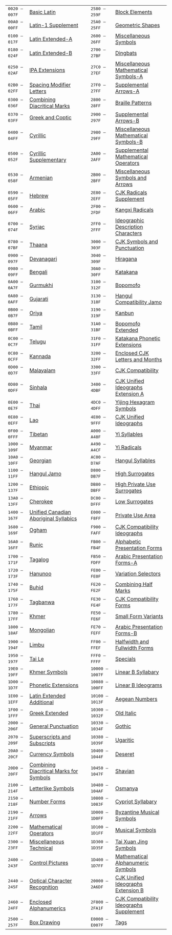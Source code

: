 <table>
<tbody><tr><td class="xr"><tt>0020 — 007F</tt>&nbsp;&nbsp;</td><td><a href="/r/Unicode/0020-007F">Basic Latin</a></td><td class="space">&nbsp;</td><td class="xr"><tt>2580 — 259F</tt>&nbsp;&nbsp;</td><td><a href="/r/Unicode/2580-259F">Block Elements</a></td></tr>
<tr><td class="xr"><tt>00A0 — 00FF</tt>&nbsp;&nbsp;</td><td><a href="/r/Unicode/00A0-00FF">Latin-1 Supplement</a></td><td class="space">&nbsp;</td><td class="xr"><tt>25A0 — 25FF</tt>&nbsp;&nbsp;</td><td><a href="/r/Unicode/25A0-25FF">Geometric Shapes</a></td></tr>
<tr><td class="xr"><tt>0100 — 017F</tt>&nbsp;&nbsp;</td><td><a href="/r/Unicode/0100-017F">Latin Extended-A</a></td><td class="space">&nbsp;</td><td class="xr"><tt>2600 — 26FF</tt>&nbsp;&nbsp;</td><td><a href="/r/Unicode/2600-26FF">Miscellaneous Symbols</a></td></tr>
<tr><td class="xr"><tt>0180 — 024F</tt>&nbsp;&nbsp;</td><td><a href="/r/Unicode/0180-024F">Latin Extended-B</a></td><td class="space">&nbsp;</td><td class="xr"><tt>2700 — 27BF</tt>&nbsp;&nbsp;</td><td><a href="/r/Unicode/2700-27BF">Dingbats</a></td></tr>
<tr><td class="xr"><tt>0250 — 02AF</tt>&nbsp;&nbsp;</td><td><a href="/r/Unicode/0250-02AF">IPA Extensions</a></td><td class="space">&nbsp;</td><td class="xr"><tt>27C0 — 27EF</tt>&nbsp;&nbsp;</td><td><a href="/r/Unicode/27C0-27EF">Miscellaneous Mathematical Symbols-A</a></td></tr>
<tr><td class="xr"><tt>02B0 — 02FF</tt>&nbsp;&nbsp;</td><td><a href="/r/Unicode/02B0-02FF">Spacing Modifier Letters</a></td><td class="space">&nbsp;</td><td class="xr"><tt>27F0 — 27FF</tt>&nbsp;&nbsp;</td><td><a href="/r/Unicode/27F0-27FF">Supplemental Arrows-A</a></td></tr>
<tr><td class="xr"><tt>0300 — 036F</tt>&nbsp;&nbsp;</td><td><a href="/r/Unicode/0300-036F">Combining Diacritical Marks</a></td><td class="space">&nbsp;</td><td class="xr"><tt>2800 — 28FF</tt>&nbsp;&nbsp;</td><td><a href="/r/Unicode/2800-28FF">Braille Patterns</a></td></tr>
<tr><td class="xr"><tt>0370 — 03FF</tt>&nbsp;&nbsp;</td><td><a href="/r/Unicode/0370-03FF">Greek and Coptic</a></td><td class="space">&nbsp;</td><td class="xr"><tt>2900 — 297F</tt>&nbsp;&nbsp;</td><td><a href="/r/Unicode/2900-297F">Supplemental Arrows-B</a></td></tr>
<tr><td class="xr"><tt>0400 — 04FF</tt>&nbsp;&nbsp;</td><td><a href="/r/Unicode/0400-04FF">Cyrillic</a></td><td class="space">&nbsp;</td><td class="xr"><tt>2980 — 29FF</tt>&nbsp;&nbsp;</td><td><a href="/r/Unicode/2980-29FF">Miscellaneous Mathematical Symbols-B</a></td></tr>
<tr><td class="xr"><tt>0500 — 052F</tt>&nbsp;&nbsp;</td><td><a href="/r/Unicode/0500-052F">Cyrillic Supplementary</a></td><td class="space">&nbsp;</td><td class="xr"><tt>2A00 — 2AFF</tt>&nbsp;&nbsp;</td><td><a href="/r/Unicode/2A00-2AFF">Supplemental Mathematical Operators</a></td></tr>
<tr><td class="xr"><tt>0530 — 058F</tt>&nbsp;&nbsp;</td><td><a href="/r/Unicode/0530-058F">Armenian</a></td><td class="space">&nbsp;</td><td class="xr"><tt>2B00 — 2BFF</tt>&nbsp;&nbsp;</td><td><a href="/r/Unicode/2B00-2BFF">Miscellaneous Symbols and Arrows</a></td></tr>
<tr><td class="xr"><tt>0590 — 05FF</tt>&nbsp;&nbsp;</td><td><a href="/r/Unicode/0590-05FF">Hebrew</a></td><td class="space">&nbsp;</td><td class="xr"><tt>2E80 — 2EFF</tt>&nbsp;&nbsp;</td><td><a href="/r/Unicode/2E80-2EFF">CJK Radicals Supplement</a></td></tr>
<tr><td class="xr"><tt>0600 — 06FF</tt>&nbsp;&nbsp;</td><td><a href="/r/Unicode/0600-06FF">Arabic</a></td><td class="space">&nbsp;</td><td class="xr"><tt>2F00 — 2FDF</tt>&nbsp;&nbsp;</td><td><a href="/r/Unicode/2F00-2FDF">Kangxi Radicals</a></td></tr>
<tr><td class="xr"><tt>0700 — 074F</tt>&nbsp;&nbsp;</td><td><a href="/r/Unicode/0700-074F">Syriac</a></td><td class="space">&nbsp;</td><td class="xr"><tt>2FF0 — 2FFF</tt>&nbsp;&nbsp;</td><td><a href="/r/Unicode/2FF0-2FFF">Ideographic Description Characters</a></td></tr>
<tr><td class="xr"><tt>0780 — 07BF</tt>&nbsp;&nbsp;</td><td><a href="/r/Unicode/0780-07BF">Thaana</a></td><td class="space">&nbsp;</td><td class="xr"><tt>3000 — 303F</tt>&nbsp;&nbsp;</td><td><a href="/r/Unicode/3000-303F">CJK Symbols and Punctuation</a></td></tr>
<tr><td class="xr"><tt>0900 — 097F</tt>&nbsp;&nbsp;</td><td><a href="/r/Unicode/0900-097F">Devanagari</a></td><td class="space">&nbsp;</td><td class="xr"><tt>3040 — 309F</tt>&nbsp;&nbsp;</td><td><a href="/r/Unicode/3040-309F">Hiragana</a></td></tr>
<tr><td class="xr"><tt>0980 — 09FF</tt>&nbsp;&nbsp;</td><td><a href="/r/Unicode/0980-09FF">Bengali</a></td><td class="space">&nbsp;</td><td class="xr"><tt>30A0 — 30FF</tt>&nbsp;&nbsp;</td><td><a href="/r/Unicode/30A0-30FF">Katakana</a></td></tr>
<tr><td class="xr"><tt>0A00 — 0A7F</tt>&nbsp;&nbsp;</td><td><a href="/r/Unicode/0A00-0A7F">Gurmukhi</a></td><td class="space">&nbsp;</td><td class="xr"><tt>3100 — 312F</tt>&nbsp;&nbsp;</td><td><a href="/r/Unicode/3100-312F">Bopomofo</a></td></tr>
<tr><td class="xr"><tt>0A80 — 0AFF</tt>&nbsp;&nbsp;</td><td><a href="/r/Unicode/0A80-0AFF">Gujarati</a></td><td class="space">&nbsp;</td><td class="xr"><tt>3130 — 318F</tt>&nbsp;&nbsp;</td><td><a href="/r/Unicode/3130-318F">Hangul Compatibility Jamo</a></td></tr>
<tr><td class="xr"><tt>0B00 — 0B7F</tt>&nbsp;&nbsp;</td><td><a href="/r/Unicode/0B00-0B7F">Oriya</a></td><td class="space">&nbsp;</td><td class="xr"><tt>3190 — 319F</tt>&nbsp;&nbsp;</td><td><a href="/r/Unicode/3190-319F">Kanbun</a></td></tr>
<tr><td class="xr"><tt>0B80 — 0BFF</tt>&nbsp;&nbsp;</td><td><a href="/r/Unicode/0B80-0BFF">Tamil</a></td><td class="space">&nbsp;</td><td class="xr"><tt>31A0 — 31BF</tt>&nbsp;&nbsp;</td><td><a href="/r/Unicode/31A0-31BF">Bopomofo Extended</a></td></tr>
<tr><td class="xr"><tt>0C00 — 0C7F</tt>&nbsp;&nbsp;</td><td><a href="/r/Unicode/0C00-0C7F">Telugu</a></td><td class="space">&nbsp;</td><td class="xr"><tt>31F0 — 31FF</tt>&nbsp;&nbsp;</td><td><a href="/r/Unicode/31F0-31FF">Katakana Phonetic Extensions</a></td></tr>
<tr><td class="xr"><tt>0C80 — 0CFF</tt>&nbsp;&nbsp;</td><td><a href="/r/Unicode/0C80-0CFF">Kannada</a></td><td class="space">&nbsp;</td><td class="xr"><tt>3200 — 32FF</tt>&nbsp;&nbsp;</td><td><a href="/r/Unicode/3200-32FF">Enclosed CJK Letters and Months</a></td></tr>
<tr><td class="xr"><tt>0D00 — 0D7F</tt>&nbsp;&nbsp;</td><td><a href="/r/Unicode/0D00-0D7F">Malayalam</a></td><td class="space">&nbsp;</td><td class="xr"><tt>3300 — 33FF</tt>&nbsp;&nbsp;</td><td><a href="/r/Unicode/3300-33FF">CJK Compatibility</a></td></tr>
<tr><td class="xr"><tt>0D80 — 0DFF</tt>&nbsp;&nbsp;</td><td><a href="/r/Unicode/0D80-0DFF">Sinhala</a></td><td class="space">&nbsp;</td><td class="xr"><tt>3400 — 4DBF</tt>&nbsp;&nbsp;</td><td><a href="/r/Unicode/3400-4DBF">CJK Unified Ideographs Extension A</a></td></tr>
<tr><td class="xr"><tt>0E00 — 0E7F</tt>&nbsp;&nbsp;</td><td><a href="/r/Unicode/0E00-0E7F">Thai</a></td><td class="space">&nbsp;</td><td class="xr"><tt>4DC0 — 4DFF</tt>&nbsp;&nbsp;</td><td><a href="/r/Unicode/4DC0-4DFF">Yijing Hexagram Symbols</a></td></tr>
<tr><td class="xr"><tt>0E80 — 0EFF</tt>&nbsp;&nbsp;</td><td><a href="/r/Unicode/0E80-0EFF">Lao</a></td><td class="space">&nbsp;</td><td class="xr"><tt>4E00 — 9FFF</tt>&nbsp;&nbsp;</td><td><a href="/r/Unicode/4E00-9FFF">CJK Unified Ideographs</a></td></tr>
<tr><td class="xr"><tt>0F00 — 0FFF</tt>&nbsp;&nbsp;</td><td><a href="/r/Unicode/0F00-0FFF">Tibetan</a></td><td class="space">&nbsp;</td><td class="xr"><tt>A000 — A48F</tt>&nbsp;&nbsp;</td><td><a href="/r/Unicode/A000-A48F">Yi Syllables</a></td></tr>
<tr><td class="xr"><tt>1000 — 109F</tt>&nbsp;&nbsp;</td><td><a href="/r/Unicode/1000-109F">Myanmar</a></td><td class="space">&nbsp;</td><td class="xr"><tt>A490 — A4CF</tt>&nbsp;&nbsp;</td><td><a href="/r/Unicode/A490-A4CF">Yi Radicals</a></td></tr>
<tr><td class="xr"><tt>10A0 — 10FF</tt>&nbsp;&nbsp;</td><td><a href="/r/Unicode/10A0-10FF">Georgian</a></td><td class="space">&nbsp;</td><td class="xr"><tt>AC00 — D7AF</tt>&nbsp;&nbsp;</td><td><a href="/r/Unicode/AC00-D7AF">Hangul Syllables</a></td></tr>
<tr><td class="xr"><tt>1100 — 11FF</tt>&nbsp;&nbsp;</td><td><a href="/r/Unicode/1100-11FF">Hangul Jamo</a></td><td class="space">&nbsp;</td><td class="xr"><tt>D800 — DB7F</tt>&nbsp;&nbsp;</td><td><a href="/r/Unicode/D800-DB7F">High Surrogates</a></td></tr>
<tr><td class="xr"><tt>1200 — 137F</tt>&nbsp;&nbsp;</td><td><a href="/r/Unicode/1200-137F">Ethiopic</a></td><td class="space">&nbsp;</td><td class="xr"><tt>DB80 — DBFF</tt>&nbsp;&nbsp;</td><td><a href="/r/Unicode/DB80-DBFF">High Private Use Surrogates</a></td></tr>
<tr><td class="xr"><tt>13A0 — 13FF</tt>&nbsp;&nbsp;</td><td><a href="/r/Unicode/13A0-13FF">Cherokee</a></td><td class="space">&nbsp;</td><td class="xr"><tt>DC00 — DFFF</tt>&nbsp;&nbsp;</td><td><a href="/r/Unicode/DC00-DFFF">Low Surrogates</a></td></tr>
<tr><td class="xr"><tt>1400 — 167F</tt>&nbsp;&nbsp;</td><td><a href="/r/Unicode/1400-167F">Unified Canadian Aboriginal Syllabics</a></td><td class="space">&nbsp;</td><td class="xr"><tt>E000 — F8FF</tt>&nbsp;&nbsp;</td><td><a href="/r/Unicode/E000-F8FF">Private Use Area</a></td></tr>
<tr><td class="xr"><tt>1680 — 169F</tt>&nbsp;&nbsp;</td><td><a href="/r/Unicode/1680-169F">Ogham</a></td><td class="space">&nbsp;</td><td class="xr"><tt>F900 — FAFF</tt>&nbsp;&nbsp;</td><td><a href="/r/Unicode/F900-FAFF">CJK Compatibility Ideographs</a></td></tr>
<tr><td class="xr"><tt>16A0 — 16FF</tt>&nbsp;&nbsp;</td><td><a href="/r/Unicode/16A0-16FF">Runic</a></td><td class="space">&nbsp;</td><td class="xr"><tt>FB00 — FB4F</tt>&nbsp;&nbsp;</td><td><a href="/r/Unicode/FB00-FB4F">Alphabetic Presentation Forms</a></td></tr>
<tr><td class="xr"><tt>1700 — 171F</tt>&nbsp;&nbsp;</td><td><a href="/r/Unicode/1700-171F">Tagalog</a></td><td class="space">&nbsp;</td><td class="xr"><tt>FB50 — FDFF</tt>&nbsp;&nbsp;</td><td><a href="/r/Unicode/FB50-FDFF">Arabic Presentation Forms-A</a></td></tr>
<tr><td class="xr"><tt>1720 — 173F</tt>&nbsp;&nbsp;</td><td><a href="/r/Unicode/1720-173F">Hanunoo</a></td><td class="space">&nbsp;</td><td class="xr"><tt>FE00 — FE0F</tt>&nbsp;&nbsp;</td><td><a href="/r/Unicode/FE00-FE0F">Variation Selectors</a></td></tr>
<tr><td class="xr"><tt>1740 — 175F</tt>&nbsp;&nbsp;</td><td><a href="/r/Unicode/1740-175F">Buhid</a></td><td class="space">&nbsp;</td><td class="xr"><tt>FE20 — FE2F</tt>&nbsp;&nbsp;</td><td><a href="/r/Unicode/FE20-FE2F">Combining Half Marks</a></td></tr>
<tr><td class="xr"><tt>1760 — 177F</tt>&nbsp;&nbsp;</td><td><a href="/r/Unicode/1760-177F">Tagbanwa</a></td><td class="space">&nbsp;</td><td class="xr"><tt>FE30 — FE4F</tt>&nbsp;&nbsp;</td><td><a href="/r/Unicode/FE30-FE4F">CJK Compatibility Forms</a></td></tr>
<tr><td class="xr"><tt>1780 — 17FF</tt>&nbsp;&nbsp;</td><td><a href="/r/Unicode/1780-17FF">Khmer</a></td><td class="space">&nbsp;</td><td class="xr"><tt>FE50 — FE6F</tt>&nbsp;&nbsp;</td><td><a href="/r/Unicode/FE50-FE6F">Small Form Variants</a></td></tr>
<tr><td class="xr"><tt>1800 — 18AF</tt>&nbsp;&nbsp;</td><td><a href="/r/Unicode/1800-18AF">Mongolian</a></td><td class="space">&nbsp;</td><td class="xr"><tt>FE70 — FEFF</tt>&nbsp;&nbsp;</td><td><a href="/r/Unicode/FE70-FEFF">Arabic Presentation Forms-B</a></td></tr>
<tr><td class="xr"><tt>1900 — 194F</tt>&nbsp;&nbsp;</td><td><a href="/r/Unicode/1900-194F">Limbu</a></td><td class="space">&nbsp;</td><td class="xr"><tt>FF00 — FFEF</tt>&nbsp;&nbsp;</td><td><a href="/r/Unicode/FF00-FFEF">Halfwidth and Fullwidth Forms</a></td></tr>
<tr><td class="xr"><tt>1950 — 197F</tt>&nbsp;&nbsp;</td><td><a href="/r/Unicode/1950-197F">Tai Le</a></td><td class="space">&nbsp;</td><td class="xr"><tt>FFF0 — FFFF</tt>&nbsp;&nbsp;</td><td><a href="/r/Unicode/FFF0-FFFF">Specials</a></td></tr>
<tr><td class="xr"><tt>19E0 — 19FF</tt>&nbsp;&nbsp;</td><td><a href="/r/Unicode/19E0-19FF">Khmer Symbols</a></td><td class="space">&nbsp;</td><td class="xr"><tt>10000 — 1007F</tt>&nbsp;&nbsp;</td><td><a href="/r/Unicode/10000-1007F">Linear B Syllabary</a></td></tr>
<tr><td class="xr"><tt>1D00 — 1D7F</tt>&nbsp;&nbsp;</td><td><a href="/r/Unicode/1D00-1D7F">Phonetic Extensions</a></td><td class="space">&nbsp;</td><td class="xr"><tt>10080 — 100FF</tt>&nbsp;&nbsp;</td><td><a href="/r/Unicode/10080-100FF">Linear B Ideograms</a></td></tr>
<tr><td class="xr"><tt>1E00 — 1EFF</tt>&nbsp;&nbsp;</td><td><a href="/r/Unicode/1E00-1EFF">Latin Extended Additional</a></td><td class="space">&nbsp;</td><td class="xr"><tt>10100 — 1013F</tt>&nbsp;&nbsp;</td><td><a href="/r/Unicode/10100-1013F">Aegean Numbers</a></td></tr>
<tr><td class="xr"><tt>1F00 — 1FFF</tt>&nbsp;&nbsp;</td><td><a href="/r/Unicode/1F00-1FFF">Greek Extended</a></td><td class="space">&nbsp;</td><td class="xr"><tt>10300 — 1032F</tt>&nbsp;&nbsp;</td><td><a href="/r/Unicode/10300-1032F">Old Italic</a></td></tr>
<tr><td class="xr"><tt>2000 — 206F</tt>&nbsp;&nbsp;</td><td><a href="/r/Unicode/2000-206F">General Punctuation</a></td><td class="space">&nbsp;</td><td class="xr"><tt>10330 — 1034F</tt>&nbsp;&nbsp;</td><td><a href="/r/Unicode/10330-1034F">Gothic</a></td></tr>
<tr><td class="xr"><tt>2070 — 209F</tt>&nbsp;&nbsp;</td><td><a href="/r/Unicode/2070-209F">Superscripts and Subscripts</a></td><td class="space">&nbsp;</td><td class="xr"><tt>10380 — 1039F</tt>&nbsp;&nbsp;</td><td><a href="/r/Unicode/10380-1039F">Ugaritic</a></td></tr>
<tr><td class="xr"><tt>20A0 — 20CF</tt>&nbsp;&nbsp;</td><td><a href="/r/Unicode/20A0-20CF">Currency Symbols</a></td><td class="space">&nbsp;</td><td class="xr"><tt>10400 — 1044F</tt>&nbsp;&nbsp;</td><td><a href="/r/Unicode/10400-1044F">Deseret</a></td></tr>
<tr><td class="xr"><tt>20D0 — 20FF</tt>&nbsp;&nbsp;</td><td><a href="/r/Unicode/20D0-20FF">Combining Diacritical Marks for Symbols</a></td><td class="space">&nbsp;</td><td class="xr"><tt>10450 — 1047F</tt>&nbsp;&nbsp;</td><td><a href="/r/Unicode/10450-1047F">Shavian</a></td></tr>
<tr><td class="xr"><tt>2100 — 214F</tt>&nbsp;&nbsp;</td><td><a href="/r/Unicode/2100-214F">Letterlike Symbols</a></td><td class="space">&nbsp;</td><td class="xr"><tt>10480 — 104AF</tt>&nbsp;&nbsp;</td><td><a href="/r/Unicode/10480-104AF">Osmanya</a></td></tr>
<tr><td class="xr"><tt>2150 — 218F</tt>&nbsp;&nbsp;</td><td><a href="/r/Unicode/2150-218F">Number Forms</a></td><td class="space">&nbsp;</td><td class="xr"><tt>10800 — 1083F</tt>&nbsp;&nbsp;</td><td><a href="/r/Unicode/10800-1083F">Cypriot Syllabary</a></td></tr>
<tr><td class="xr"><tt>2190 — 21FF</tt>&nbsp;&nbsp;</td><td><a href="/r/Unicode/2190-21FF">Arrows</a></td><td class="space">&nbsp;</td><td class="xr"><tt>1D000 — 1D0FF</tt>&nbsp;&nbsp;</td><td><a href="/r/Unicode/1D000-1D0FF">Byzantine Musical Symbols</a></td></tr>
<tr><td class="xr"><tt>2200 — 22FF</tt>&nbsp;&nbsp;</td><td><a href="/r/Unicode/2200-22FF">Mathematical Operators</a></td><td class="space">&nbsp;</td><td class="xr"><tt>1D100 — 1D1FF</tt>&nbsp;&nbsp;</td><td><a href="/r/Unicode/1D100-1D1FF">Musical Symbols</a></td></tr>
<tr><td class="xr"><tt>2300 — 23FF</tt>&nbsp;&nbsp;</td><td><a href="/r/Unicode/2300-23FF">Miscellaneous Technical</a></td><td class="space">&nbsp;</td><td class="xr"><tt>1D300 — 1D35F</tt>&nbsp;&nbsp;</td><td><a href="/r/Unicode/1D300-1D35F">Tai Xuan Jing Symbols</a></td></tr>
<tr><td class="xr"><tt>2400 — 243F</tt>&nbsp;&nbsp;</td><td><a href="/r/Unicode/2400-243F">Control Pictures</a></td><td class="space">&nbsp;</td><td class="xr"><tt>1D400 — 1D7FF</tt>&nbsp;&nbsp;</td><td><a href="/r/Unicode/1D400-1D7FF">Mathematical Alphanumeric Symbols</a></td></tr>
<tr><td class="xr"><tt>2440 — 245F</tt>&nbsp;&nbsp;</td><td><a href="/r/Unicode/2440-245F">Optical Character Recognition</a></td><td class="space">&nbsp;</td><td class="xr"><tt>20000 — 2A6DF</tt>&nbsp;&nbsp;</td><td><a href="/r/Unicode/20000-2A6DF">CJK Unified Ideographs Extension B</a></td></tr>
<tr><td class="xr"><tt>2460 — 24FF</tt>&nbsp;&nbsp;</td><td><a href="/r/Unicode/2460-24FF">Enclosed Alphanumerics</a></td><td class="space">&nbsp;</td><td class="xr"><tt>2F800 — 2FA1F</tt>&nbsp;&nbsp;</td><td><a href="/r/Unicode/2F800-2FA1F">CJK Compatibility Ideographs Supplement</a></td></tr>
<tr><td class="xr"><tt>2500 — 257F</tt>&nbsp;&nbsp;</td><td><a href="/r/Unicode/2500-257F">Box Drawing</a></td><td class="space">&nbsp;</td><td class="xr"><tt>E0000 — E007F</tt>&nbsp;&nbsp;</td><td><a href="/r/Unicode/E0000-E007F">Tags</a></td></tr>
</tbody></table>
